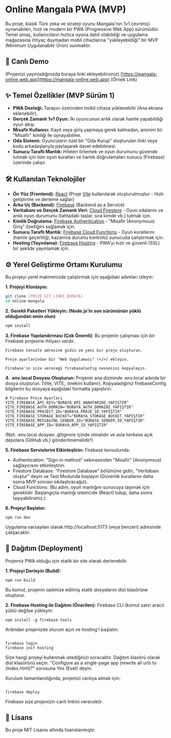 # Online Mangala PWA (MVP)

Bu proje, klasik Türk zeka ve strateji oyunu Mangala'nın 1v1 çevrimiçi oynanabilen, hızlı ve modern bir PWA (Progressive Web App) sürümüdür. Temel amaç, kullanıcıların hızlıca oyuna dahil olabildiği ve uygulama mağazasına ihtiyaç duymadan mobil cihazlarına "yükleyebildiği" bir MVP (Minimum Uygulanabilir Ürün) sunmaktır.

## 🚀 Canlı Demo

(Projenizi yayınladığınızda buraya linki ekleyebilirsiniz)
[https://mangala-online.web.app](https://mangala-online.web.app) (Örnek Link)

## ✨ Temel Özellikler (MVP Sürüm 1)

* **PWA Desteği:** Tarayıcı üzerinden mobil cihaza yüklenebilir (Ana ekrana eklenebilir).
* **Gerçek Zamanlı 1v1 Oyun:** İki oyuncunun anlık olarak hamle yapabildiği oyun akışı.
* **Misafir Kullanıcı:** Kayıt veya giriş yapmaya gerek kalmadan, anonim bir "Misafir" kimliği ile oynayabilme.
* **Oda Sistemi:** Oyuncuların özel bir "Oda Kurup" oluşturulan linki veya kodu arkadaşlarıyla paylaşarak davet edebilmesi.
* **Sunucu Taraflı Mantık:** Hileleri önlemek ve oyun durumunu güvende tutmak için tüm oyun kuralları ve hamle doğrulamaları sunucu (Firebase) üzerinde çalışır.

## 🛠️ Kullanılan Teknolojiler

* **Ön Yüz (Frontend):** [React](https://reactjs.org/) (Proje [Vite](https://vitejs.dev/) kullanılarak oluşturulmuştur - Hızlı geliştirme ve derleme sağlar)
* **Arka Uç (Backend):** [Firebase](https://firebase.google.com/) (Backend as a Service)
* **Veritabanı ve Gerçek Zamanlı Veri:** [Cloud Firestore](https://firebase.google.com/products/firestore) - Oyun odalarını ve anlık oyun durumunu (tahtadaki taşlar, sıra kimde vb.) tutmak için.
* **Kimlik Doğrulama:** [Firebase Authentication](https://firebase.google.com/products/auth) - "Misafir (Anonymous) Giriş" özelliğini sağlamak için.
* **Sunucu Taraflı Mantık:** [Firebase Cloud Functions](https://firebase.google.com/products/functions) - Oyun kurallarını (hamle geçerliliği, kazanma durumu kontrolü) sunucuda çalıştırmak için.
* **Hosting (Yayınlama):** [Firebase Hosting](https://firebase.google.com/products/hosting) - PWA'yı hızlı ve güvenli (SSL) bir şekilde yayınlamak için.

## ⚙️ Yerel Geliştirme Ortamı Kurulumu

Bu projeyi yerel makinenizde çalıştırmak için aşağıdaki adımları izleyin:

**1. Projeyi Klonlayın:**
```bash
git clone [PROJE_GIT_LINKI_BURAYA]
cd online-mangala
```

**2. Gerekli Paketleri Yükleyin: (Node.js'in son sürümünün yüklü olduğundan emin olun)**
```bash
npm install
```

**3. Firebase Yapılandırması (Çok Önemli)**: Bu projenin çalışması için bir Firebase projesine ihtiyacı vardır.

    Firebase Console adresine gidin ve yeni bir proje oluşturun.

    Proje ayarlarından bir "Web Uygulaması" (</>) ekleyin.

    Firebase'in size vereceği firebaseConfig nesnesini kopyalayın.

**4. .env.local Dosyası Oluşturun:** Projenin ana dizininde .env.local adında bir dosya oluşturun. (Vite, VITE_ önekini kullanır). Kopyaladığınız firebaseConfig bilgilerini bu dosyaya aşağıdaki formatta yapıştırın:

```
# Firebase Proje Ayarları
VITE_FIREBASE_API_KEY="BURAYA_API_ANAHTARINI_YAPIŞTIR"
VITE_FIREBASE_AUTH_DOMAIN="BURAYA_AUTH_DOMAINI_YAPIŞTIR"
VITE_FIREBASE_PROJECT_ID="BURAYA_PROJE_ID_YAPIŞTIR"
VITE_FIREBASE_STORAGE_BUCKET="BURAYA_STORAGE_BUCKET_YAPIŞTIR"
VITE_FIREBASE_MESSAGING_SENDER_ID="BURAYA_SENDER_ID_YAPIŞTIR"
VITE_FIREBASE_APP_ID="BURAYA_APP_ID_YAPIŞTIR"
```

(Not: .env.local dosyası .gitignore içinde olmalıdır ve asla herkese açık depolara (GitHub vb.) gönderilmemelidir!)

**5. Firebase Servislerini Etkinleştirin:** Firebase konsolunda:

- Authentication: "Sign-in method" sekmesinden "Misafir" (Anonymous) sağlayıcısını etkinleştirin.
- Firestore Database: "Firestore Database" bölümüne gidin, "Veritabanı oluştur" deyin ve Test Modunda başlayın (Güvenlik kurallarını daha sonra MVP sonrası sıkılaştıracağız).
- Cloud Functions: (Bu adım, oyun mantığını sunucuya taşımak için gereklidir. Başlangıçta mantığı istemcide (React) tutup, daha sonra taşıyabilirsiniz.)

**6. Projeyi Başlatın:**
```
npm run dev
```

Uygulama varsayılan olarak http://localhost:5173 (veya benzeri) adresinde çalışacaktır.

## 🚀 Dağıtım (Deployment)

Projemiz PWA olduğu için statik bir site olarak derlenebilir.

**1. Projeyi Derleyin (Build):**

```
npm run build
```
Bu komut, projenin optimize edilmiş statik dosyalarını dist klasörüne oluşturur.

**2. Firebase Hosting ile Dağıtım (Önerilen):** Firebase CLI (komut satırı aracı) yüklü değilse yükleyin:

```
npm install -g firebase-tools
```

Ardından projenizde oturum açın ve hosting'i başlatın:
```

firebase login
firebase init hosting
```
Size hangi projeyi kullanmak istediğinizi soracaktır.
Dağıtım klasörü olarak dist klasörünü seçin.
"Configure as a single-page app (rewrite all urls to /index.html)?" sorusuna Yes (Evet) deyin.

Kurulum tamamlandığında, projenizi canlıya almak için:
```

firebase deploy
```

Firebase size projenizin canlı linkini verecektir.

## 📄 Lisans

Bu proje MIT Lisansı altında lisanslanmıştır.